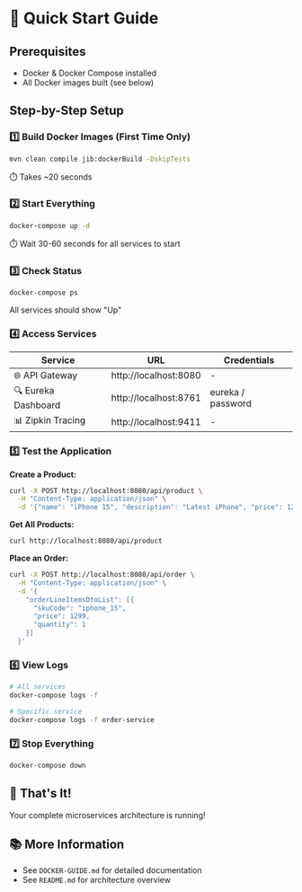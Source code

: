 # 🚀 Quick Start Guide

## Prerequisites
- Docker & Docker Compose installed
- All Docker images built (see below)

## Step-by-Step Setup

### 1️⃣ Build Docker Images (First Time Only)
```bash
mvn clean compile jib:dockerBuild -DskipTests
```
⏱️ Takes ~20 seconds

### 2️⃣ Start Everything
```bash
docker-compose up -d
```
⏱️ Wait 30-60 seconds for all services to start

### 3️⃣ Check Status
```bash
docker-compose ps
```
All services should show "Up"

### 4️⃣ Access Services

| Service | URL | Credentials |
|---------|-----|-------------|
| 🌐 API Gateway | http://localhost:8080 | - |
| 🔍 Eureka Dashboard | http://localhost:8761 | eureka / password |
| 📊 Zipkin Tracing | http://localhost:9411 | - |

### 5️⃣ Test the Application

**Create a Product:**
```bash
curl -X POST http://localhost:8080/api/product \
  -H "Content-Type: application/json" \
  -d '{"name": "iPhone 15", "description": "Latest iPhone", "price": 1299}'
```

**Get All Products:**
```bash
curl http://localhost:8080/api/product
```

**Place an Order:**
```bash
curl -X POST http://localhost:8080/api/order \
  -H "Content-Type: application/json" \
  -d '{
    "orderLineItemsDtoList": [{
      "skuCode": "iphone_15",
      "price": 1299,
      "quantity": 1
    }]
  }'
```

### 6️⃣ View Logs
```bash
# All services
docker-compose logs -f

# Specific service
docker-compose logs -f order-service
```

### 7️⃣ Stop Everything
```bash
docker-compose down
```

## 🎉 That's It!
Your complete microservices architecture is running!

## 📚 More Information
- See `DOCKER-GUIDE.md` for detailed documentation
- See `README.md` for architecture overview
